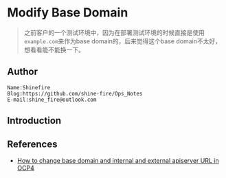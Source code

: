 # Modify Base Domain

> 之前客户的一个测试环境中，因为在部署测试环境的时候直接是使用`example.com`来作为base domain的，后来觉得这个base domain不太好，想看看能不能换一下。



## Author

```
Name:Shinefire
Blog:https://github.com/shine-fire/Ops_Notes
E-mail:shine_fire@outlook.com
```



## Introduction





## References

- [How to change base domain and internal and external apiserver URL in OCP4](https://access.redhat.com/solutions/5229781)

